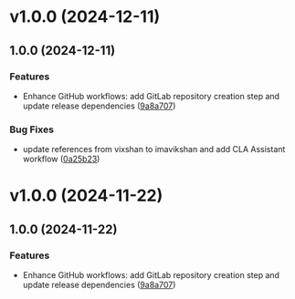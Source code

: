 # v1.0.0 (2024-12-11)



## 1.0.0 (2024-12-11)

### Features

* Enhance GitHub workflows: add GitLab repository creation step and update release dependencies ([9a8a707](https://github.com/iamvikshan/mochi/commit/9a8a707d409ebcd377c5254a99f4a68c2638dde0))

### Bug Fixes

* update references from vixshan to imavikshan and add CLA Assistant workflow ([0a25b23](https://github.com/iamvikshan/mochi/commit/0a25b230d9b319c55a7d8719ab5b514b0cd22270))

# v1.0.0 (2024-11-22)

## 1.0.0 (2024-11-22)

### Features

- Enhance GitHub workflows: add GitLab repository creation step and update release dependencies
  ([9a8a707](https://github.com/imavikshan/mochi/commit/9a8a707d409ebcd377c5254a99f4a68c2638dde0))
